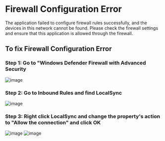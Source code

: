 # Firewall Configuration Error 
The application failed to configure firewall rules successfully, and the devices in this network cannot be found. Please check the firewall settings and ensure that this application is allowed through the firewall.

## To fix Firewall Configuration Error 
### Step 1: Go to "Windows Defender Firewall with Advanced Security
![image](https://github.com/user-attachments/assets/9238ff60-0f02-4082-b64d-5289ace445f1)
### Step 2: Go to Inbound Rules and find LocalSync
![image](https://github.com/user-attachments/assets/45657733-af48-4813-b25e-0ae2e7457132)
### Step 3: Right click LocalSync and change the property's action to "Allow the connection" and click OK
![image](https://github.com/user-attachments/assets/b5c2faf4-088b-439c-997c-b2bc0f5d339f)
![image](https://github.com/user-attachments/assets/a4588416-9e61-45f0-b28c-59444784681a)
